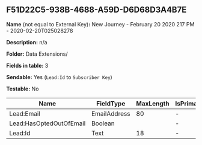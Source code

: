 ## F51D22C5-938B-4688-A59D-D6D68D3A4B7E

**Name** (not equal to External Key)**:** New Journey - February 20 2020 217 PM - 2020-02-20T025028278

**Description:** n/a

**Folder:** Data Extensions/

**Fields in table:** 3

**Sendable:** Yes (`Lead:Id` to `Subscriber Key`)

**Testable:** No

| Name | FieldType | MaxLength | IsPrimaryKey | IsNullable | DefaultValue |
| --- | --- | --- | --- | --- | --- |
| Lead:Email | EmailAddress | 80 | - | + |  |
| Lead:HasOptedOutOfEmail | Boolean |  | - | + | False |
| Lead:Id | Text | 18 | - | - |  |
